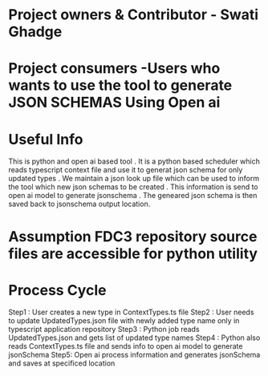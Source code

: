 

# Project owners & Contributor - Swati Ghadge 

# Project consumers -Users who wants to use the tool to generate JSON SCHEMAS Using Open ai

# Useful Info
This is python and open ai based tool . It is a python based scheduler which reads typescript context file and use it to generat json schema for only updated types . We maintain a json look up file which can be used to inform the tool which new json schemas to be created . This information is send to open ai model to generate jsonschema . The geneared json schema is then saved back to jsonschema output location.

# Assumption FDC3 repository source files are accessible for python utility
# Process Cycle
Step1 : User creates a new type in ContextTypes.ts file
Step2 : User needs to update UpdatedTypes.json file with newly added type name only in typescript application repository 
Step3 : Python job reads UpdatedTypes.json and gets list of updated type names
Step4 : Python also reads ContextTypes.ts file and sends info to open ai model to generate jsonSchema
Step5: Open ai process information and generates jsonSchema and saves at specificed location
